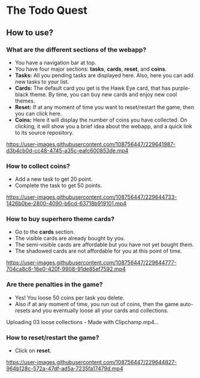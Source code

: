 # The Todo Quest

## How to use?

### What are the different sections of the webapp?
* You have a navigation bar at top.
* You have four major sections: **tasks**, **cards**, **reset**, and **coins**.
* **Tasks:** All you pending tasks are displayed here. Also, here you can add new tasks to your list.
* **Cards:** The default card you get is the Hawk Eye card, that has purple-black theme. By time, you can buy new cards and enjoy new cool themes.
* **Reset:** If at any moment of time you want to reset/restart the game, then you can click here.
* **Coins:** Here it will display the number of coins you have collected. On clicking, it will show you a brief idea about the webapp, and a quick link to its source repository.

https://user-images.githubusercontent.com/108756447/229641987-d3b4cb0d-cc48-4745-a35c-eafc600853de.mp4

### How to collect coins?
* Add a new task to get 20 point.
* Complete the task to get 50 points.

https://user-images.githubusercontent.com/108756447/229644733-1426b0be-2800-4090-b6cd-63718b919101.mp4

### How to buy superhero theme cards?
* Go to the **cards** section.
* The visible cards are already bought by you.
* The semi-visible cards are affordable but you have not yet bought them.
* The shadowed cards are not affordable for you at this point of time.

https://user-images.githubusercontent.com/108756447/229644777-704ca8c6-16e0-420f-9908-91de85ef7592.mp4

### Are there penalties in the game?
* Yes! You loose 50 coins per task you delete.
* Also if at any moment of time, you run out of coins, then the game auto-resets and you eventually loose all your cards and collections.

Uploading 03 loose collections - Made with Clipchamp.mp4…

### How to reset/restart the game?
* Click on **reset**.

https://user-images.githubusercontent.com/108756447/229644827-964b128c-572a-47df-ad5a-7235fa17479d.mp4
